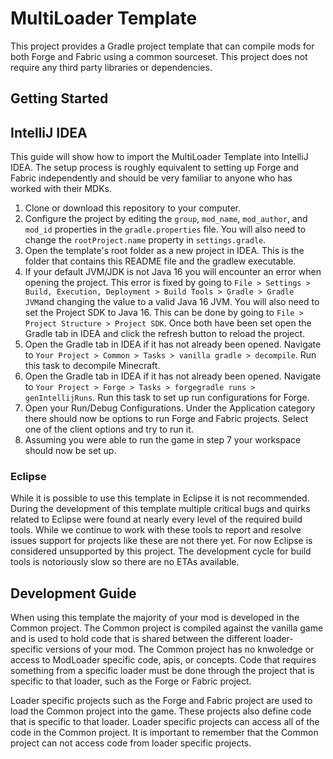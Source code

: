 # MultiLoader Template

This project provides a Gradle project template that can compile mods for both Forge and Fabric using a common sourceset. This project does not require any third party libraries or dependencies.

## Getting Started

## IntelliJ IDEA
This guide will show how to import the MultiLoader Template into IntelliJ IDEA. The setup process is roughly equivalent to setting up Forge and Fabric independently and should be very familiar to anyone who has worked with their MDKs.

1. Clone or download this repository to your computer.
2. Configure the project by editing the `group`, `mod_name`, `mod_author`, and `mod_id` properties in the `gradle.properties` file. You will also need to change the `rootProject.name`  property in `settings.gradle`.
3. Open the template's root folder as a new project in IDEA. This is the folder that contains this README file and the gradlew executable.
4. If your default JVM/JDK is not Java 16 you will encounter an error when opening the project. This error is fixed by going to `File > Settings > Build, Execution, Deployment > Build Tools > Gradle > Gradle JVM`and changing the value to a valid Java 16 JVM. You will also need to set the Project SDK to Java 16. This can be done by going to `File > Project Structure > Project SDK`. Once both have been set open the Gradle tab in IDEA and click the refresh button to reload the project.
5. Open the Gradle tab in IDEA if it has not already been opened. Navigate to `Your Project > Common > Tasks > vanilla gradle > decompile`. Run this task to decompile Minecraft.
6. Open the Gradle tab in IDEA if it has not already been opened. Navigate to `Your Project > Forge > Tasks > forgegradle runs > genIntellijRuns`. Run this task to set up run configurations for Forge.
7. Open your Run/Debug Configurations. Under the Application category there should now be options to run Forge and Fabric projects. Select one of the client options and try to run it.
8. Assuming you were able to run the game in step 7 your workspace should now be set up.

### Eclipse
While it is possible to use this template in Eclipse it is not recommended. During the development of this template multiple critical bugs and quirks related to Eclipse were found at nearly every level of the required build tools. While we continue to work with these tools to report and resolve issues support for projects like these are not there yet. For now Eclipse is considered unsupported by this project. The development cycle for build tools is notoriously slow so there are no ETAs available.

## Development Guide
When using this template the majority of your mod is developed in the Common project. The Common project is compiled against the vanilla game and is used to hold code that is shared between the different loader-specific versions of your mod. The Common project has no knwoledge or access to ModLoader specific code, apis, or concepts. Code that requires something from a specific loader must be done through the project that is specific to that loader, such as the Forge or Fabric project.

Loader specific projects such as the Forge and Fabric project are used to load the Common project into the game. These projects also define code that is specific to that loader. Loader specific projects can access all of the code in the Common project. It is important to remember that the Common project can not access code from loader specific projects.